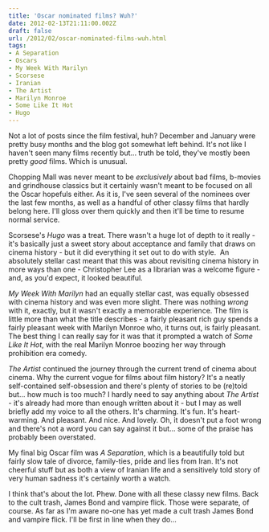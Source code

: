 ```yaml
---
title: 'Oscar nominated films? Wuh?'
date: 2012-02-13T21:11:00.002Z
draft: false
url: /2012/02/oscar-nominated-films-wuh.html
tags: 
- A Separation
- Oscars
- My Week With Marilyn
- Scorsese
- Iranian
- The Artist
- Marilyn Monroe
- Some Like It Hot
- Hugo
---
```


Not a lot of posts since the film festival, huh? December and January were pretty busy months and the blog got somewhat left behind. It's not like I haven't seen many films recently but... truth be told, they've mostly been pretty _good_ films. Which is unusual.  
  
Chopping Mall was never meant to be _exclusively_ about bad films, b-movies and grindhouse classics but it certainly wasn't meant to be focused on all the Oscar hopefuls either. As it is, I've seen several of the nominees over the last few months, as well as a handful of other classy films that hardly belong here. I'll gloss over them quickly and then it'll be time to resume normal service.  
  
Scorsese's _Hugo_ was a treat. There wasn't a huge lot of depth to it really - it's basically just a sweet story about acceptance and family that draws on cinema history - but it did everything it set out to do with style.  An absolutely stellar cast meant that this was about revisiting cinema history in more ways than one - Christopher Lee as a librarian was a welcome figure - and, as you'd expect, it looked beautiful.  
  
_My Week With Marilyn_ had an equally stellar cast, was equally obsessed with cinema history and was even more slight. There was nothing _wrong_ with it, exactly, but it wasn't exactly a memorable experience. The film is little more than what the title describes - a fairly pleasant rich guy spends a fairly pleasant week with Marilyn Monroe who, it turns out, is fairly pleasant. The best thing I can really say for it was that it prompted a watch of _Some Like It Hot_, with the real Marilyn Monroe boozing her way through prohibition era comedy.  
  
_The Artist_ continued the journey through the current trend of cinema about cinema. Why the current vogue for films about film history? It's a neatly self-contained self-obsession and there's plenty of stories to be (re)told but... how much is too much? I hardly need to say anything about _The Artist_ - it's already had more than enough written about it - but I may as well briefly add my voice to all the others. It's charming. It's fun. It's heart-warming. And pleasant. And nice. And lovely. Oh, it doesn't put a foot wrong and there's not a word you can say against it but... some of the praise has probably been overstated.  
  
My final big Oscar film was _A Separation_, which is a beautifully told but fairly slow tale of divorce, family-ties, pride and lies from Iran. It's not cheerful stuff but as both a view of Iranian life and a sensitively told story of very human sadness it's certainly worth a watch.  
  
I think that's about the lot. Phew. Done with all these classy new films. Back to the cult trash, James Bond and vampire flick. Those were separate, of course. As far as I'm aware no-one has yet made a cult trash James Bond and vampire flick. I'll be first in line when they do...